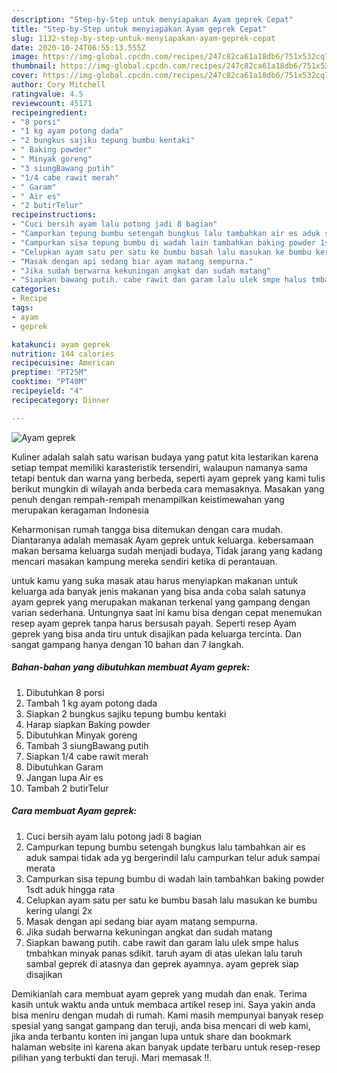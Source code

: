 ```yaml
---
description: "Step-by-Step untuk menyiapakan Ayam geprek Cepat"
title: "Step-by-Step untuk menyiapakan Ayam geprek Cepat"
slug: 1132-step-by-step-untuk-menyiapakan-ayam-geprek-cepat
date: 2020-10-24T06:55:13.555Z
image: https://img-global.cpcdn.com/recipes/247c82ca61a18db6/751x532cq70/ayam-geprek-foto-resep-utama.jpg
thumbnail: https://img-global.cpcdn.com/recipes/247c82ca61a18db6/751x532cq70/ayam-geprek-foto-resep-utama.jpg
cover: https://img-global.cpcdn.com/recipes/247c82ca61a18db6/751x532cq70/ayam-geprek-foto-resep-utama.jpg
author: Cory Mitchell
ratingvalue: 4.5
reviewcount: 45171
recipeingredient:
- "8 porsi"
- "1 kg ayam potong dada"
- "2 bungkus sajiku tepung bumbu kentaki"
- " Baking powder"
- " Minyak goreng"
- "3 siungBawang putih"
- "1/4 cabe rawit merah"
- " Garam"
- " Air es"
- "2 butirTelur"
recipeinstructions:
- "Cuci bersih ayam lalu potong jadi 8 bagian"
- "Campurkan tepung bumbu setengah bungkus lalu tambahkan air es aduk sampai tidak ada yg bergerindil lalu campurkan telur aduk sampai merata"
- "Campurkan sisa tepung bumbu di wadah lain tambahkan baking powder 1sdt aduk hingga rata"
- "Celupkan ayam satu per satu ke bumbu basah lalu masukan ke bumbu kering ulangi 2x"
- "Masak dengan api sedang biar ayam matang sempurna."
- "Jika sudah berwarna kekuningan angkat dan sudah matang"
- "Siapkan bawang putih. cabe rawit dan garam lalu ulek smpe halus tmbahkan minyak panas sdikit. taruh ayam di atas ulekan lalu taruh sambal geprek di atasnya dan geprek ayamnya. ayam geprek siap disajikan"
categories:
- Recipe
tags:
- ayam
- geprek

katakunci: ayam geprek 
nutrition: 144 calories
recipecuisine: American
preptime: "PT25M"
cooktime: "PT40M"
recipeyield: "4"
recipecategory: Dinner

---
```



![Ayam geprek](https://img-global.cpcdn.com/recipes/247c82ca61a18db6/751x532cq70/ayam-geprek-foto-resep-utama.jpg)

Kuliner adalah salah satu warisan budaya yang patut kita lestarikan karena setiap tempat memiliki karasteristik tersendiri, walaupun namanya sama tetapi bentuk dan warna yang berbeda, seperti ayam geprek yang kami tulis berikut mungkin di wilayah anda berbeda cara memasaknya. Masakan yang penuh dengan rempah-rempah menampilkan keistimewahan yang merupakan keragaman Indonesia



Keharmonisan rumah tangga bisa ditemukan dengan cara mudah. Diantaranya adalah memasak Ayam geprek untuk keluarga. kebersamaan makan bersama keluarga sudah menjadi budaya, Tidak jarang yang kadang mencari masakan kampung mereka sendiri ketika di perantauan.

untuk kamu yang suka masak atau harus menyiapkan makanan untuk keluarga ada banyak jenis makanan yang bisa anda coba salah satunya ayam geprek yang merupakan makanan terkenal yang gampang dengan varian sederhana. Untungnya saat ini kamu bisa dengan cepat menemukan resep ayam geprek tanpa harus bersusah payah.
Seperti resep Ayam geprek yang bisa anda tiru untuk disajikan pada keluarga tercinta. Dan sangat gampang hanya dengan 10 bahan dan 7 langkah.


<!--inarticleads1-->

##### Bahan-bahan yang dibutuhkan membuat Ayam geprek:

1. Dibutuhkan 8 porsi
1. Tambah 1 kg ayam potong dada
1. Siapkan 2 bungkus sajiku tepung bumbu kentaki
1. Harap siapkan  Baking powder
1. Dibutuhkan  Minyak goreng
1. Tambah 3 siungBawang putih
1. Siapkan 1/4 cabe rawit merah
1. Dibutuhkan  Garam
1. Jangan lupa  Air es
1. Tambah 2 butirTelur




<!--inarticleads2-->

##### Cara membuat  Ayam geprek:

1. Cuci bersih ayam lalu potong jadi 8 bagian
1. Campurkan tepung bumbu setengah bungkus lalu tambahkan air es aduk sampai tidak ada yg bergerindil lalu campurkan telur aduk sampai merata
1. Campurkan sisa tepung bumbu di wadah lain tambahkan baking powder 1sdt aduk hingga rata
1. Celupkan ayam satu per satu ke bumbu basah lalu masukan ke bumbu kering ulangi 2x
1. Masak dengan api sedang biar ayam matang sempurna.
1. Jika sudah berwarna kekuningan angkat dan sudah matang
1. Siapkan bawang putih. cabe rawit dan garam lalu ulek smpe halus tmbahkan minyak panas sdikit. taruh ayam di atas ulekan lalu taruh sambal geprek di atasnya dan geprek ayamnya. ayam geprek siap disajikan




Demikianlah cara membuat ayam geprek yang mudah dan enak. Terima kasih untuk waktu anda untuk membaca artikel resep ini. Saya yakin anda bisa meniru dengan mudah di rumah. Kami masih mempunyai banyak resep spesial yang sangat gampang dan teruji, anda bisa mencari di web kami, jika anda terbantu konten ini jangan lupa untuk share dan bookmark halaman website ini karena akan banyak update terbaru untuk resep-resep pilihan yang terbukti dan teruji. Mari memasak !!. 
